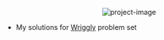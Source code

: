 <p align="center"><img src="https://socialify.git.ci/tanujn45/Wriggly/image?language=1&amp;owner=1&amp;name=1&amp;stargazers=1&amp;theme=Light" alt="project-image"></p>

- My solutions for [Wriggly](https://www.wriggly.io/) problem set
